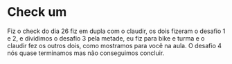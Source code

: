 # Check um

Fiz o check do dia 26 fiz em dupla com o claudir, os dois fizeram o desafio 1 e 2, e dividimos o desafio 3 pela metade, eu fiz para bike e turma e o claudir fez os outros dois, como mostramos para você na aula. O desafio 4 nós quase terminamos mas não conseguimos concluir.